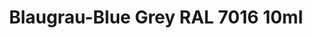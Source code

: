 ---
layout: product
title: "Blaugrau-Blue Grey RAL 7016 10ml"
price: "330" 
desc: "Nitro 10mL"
img_path: "/assets/img/RC055.webp"
brand: "AK "
available: true
special_offer: false
new: false
soon: false
cat: "020000"
subcat: "020200"
subsubcat: "020201"
sifra: "RC055"
popular: false
---